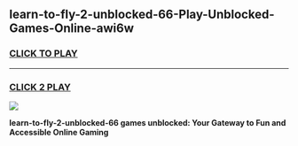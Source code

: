 
## learn-to-fly-2-unblocked-66-Play-Unblocked-Games-Online-awi6w
<h3>
<a href="https://premium76.site?title=learn-to-fly-2-unblocked-66&ref=25A">CLICK TO PLAY</a></h3>
<hr>

<h3>
<a href="https://premium76.site?title=learn-to-fly-2-unblocked-66&ref=25A">CLICK 2 PLAY</a>
  
</h3>

<a href="https://premium76.site?title=learn-to-fly-2-unblocked-66&ref=25A"><img src="https://clearcache.store/games.png"></a>


**learn-to-fly-2-unblocked-66 games unblocked: Your Gateway to Fun and Accessible Online Gaming**

